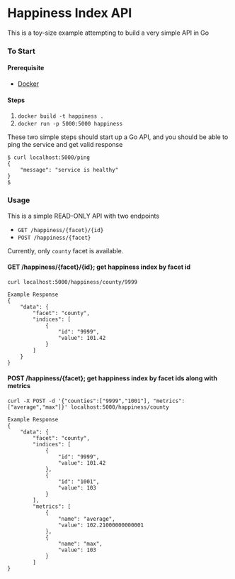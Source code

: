 # Happiness Index API

This is a toy-size example attempting to build a very simple API in Go

### To Start

#### Prerequisite

- [Docker](https://www.docker.com/)

#### Steps

1. `docker build -t happiness .`
2. `docker run -p 5000:5000 happiness`

These two simple steps should start up a Go API, and you should be able to ping the service and get valid response

```
$ curl localhost:5000/ping
{
    "message": "service is healthy"
}
$ 
```

### Usage

This is a simple READ-ONLY API with two endpoints 

- `GET /happiness/{facet}/{id}`
- `POST /happiness/{facet}`

Currently, only `county` facet is available.

#### GET /happiness/{facet}/{id}; get happiness index by facet id

```
curl localhost:5000/happiness/county/9999
```

```
Example Response
{
    "data": {
        "facet": "county",
        "indices": [
            {
                "id": "9999",
                "value": 101.42
            }
        ]
    }
}
```

#### POST /happiness/{facet}; get happiness index by facet ids along with metrics

```
curl -X POST -d '{"counties":["9999","1001"], "metrics": ["average","max"]}' localhost:5000/happiness/county
```

```
Example Response
{
    "data": {
        "facet": "county",
        "indices": [
            {
                "id": "9999",
                "value": 101.42
            },
            {
                "id": "1001",
                "value": 103
            }
        ],
        "metrics": [
            {
                "name": "average",
                "value": 102.21000000000001
            },
            {
                "name": "max",
                "value": 103
            }
        ]
}
```